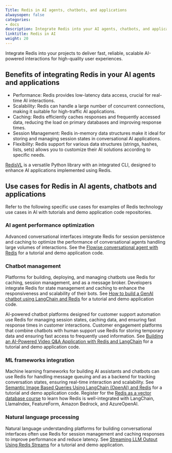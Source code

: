 ```yaml
---
Title: Redis in AI agents, chatbots, and applications
alwaysopen: false
categories:
- docs
description: Integrate Redis into your AI agents, chatbots, and applications.
linktitle: Redis in AI
weight: 20
---
```


Integrate Redis into your projects to deliver fast, reliable, scalable AI-powered interactions for high-quality user experiences.

## Benefits of integrating Redis in your AI agents and applications

- Performance: Redis provides low-latency data access, crucial for real-time AI interactions.
- Scalability: Redis can handle a large number of concurrent connections, making it suitable for high-traffic AI applications.
- Caching: Redis efficiently caches responses and frequently accessed data, reducing the load on primary databases and improving response times.
- Session Management: Redis in-memory data structures make it ideal for storing and managing session states in conversational AI applications.
- Flexibility: Redis support for various data structures (strings, hashes, lists, sets) allows you to customize their AI solutions according to specific needs.

[RedisVL](https://redis.io/docs/latest/integrate/redisvl/) is a versatile Python library with an integrated CLI, designed to enhance AI applications implemented using Redis. 

## Use cases for Redis in AI agents, chatbots and applications

Refer to the following specific use cases for examples of Redis technology use cases in AI with tutorials and demo application code repositories. 

### AI agent performance optimization

Advanced conversational interfaces integrate Redis for session persistence and caching to optimize the performance of conversational agents handling large volumes of interactions. See the [Flowise conversational agent with Redis](https://redis.io/learn/howtos/solutions/flowise/conversational-agent) for a tutorial and demo application code.

### Chatbot management

Platforms for building, deploying, and managing chatbots use Redis for caching, session management, and as a message broker. Developers integrate Redis for state management and caching to enhance the responsiveness and scalability of their bots. See [How to build a GenAI chatbot using LangChain and Redis](https://redis.io/learn/howtos/solutions/vector/gen-ai-chatbot) for a tutorial and demo application code.

AI-powered chatbot platforms designed for customer support automation use Redis for managing session states, caching data, and ensuring fast response times in customer interactions.
Customer engagement platforms that combine chatbots with human support use Redis for storing temporary data and ensuring fast access to frequently used information. See [Building an AI-Powered Video Q&A Application with Redis and LangChain](https://redis.io/learn/howtos/solutions/vector/ai-qa-videos-langchain-redis-openai-google) for a tutorial and demo application code.

### ML frameworks integration

Machine learning frameworks for building AI assistants and chatbots can use Redis for handling message queuing and as a backend for tracking conversation states, ensuring real-time interaction and scalability. See [Semantic Image Based Queries Using LangChain (OpenAI) and Redis](https://redis.io/learn/howtos/solutions/vector/image-summary-search) for a tutorial and demo application code. Register for the [Redis as a vector database course](https://redis.io/university/courses/ru402/) to learn how Redis is well-integrated with LangChain, LlamaIndex, FeatureForm, Amazon Bedrock, and AzureOpenAI.

### Natural language processing

Natural language understanding platforms for building conversational interfaces often use Redis for session management and caching responses to improve performance and reduce latency. See [Streaming LLM Output Using Redis Streams](https://redis.io/learn/howtos/solutions/streams/streaming-llm-output) for a tutorial and demo application.



